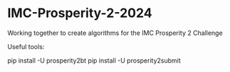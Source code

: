 # IMC-Prosperity-2-2024
Working together to create algorithms for the IMC Prosperity 2 Challenge

Useful tools:

pip install -U prosperity2bt
pip install -U prosperity2submit